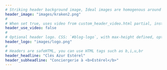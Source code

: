 ```yaml
---
# Striking header background image, Ideal images are homogenous around the centre and contrasting to the text. Non-ideal images can use `title_guard`
header_image: "images/kraken2.png"
#
# When set true, uses video from custom_header_video.html partial, instead of header_image
header_use_video: false
#
# Optional header logo. CSS: `#blog-logo`, with max-height defined, optimize to prevent scaling
header_logo: "images/logo.png"
#
# Headers are safeHTML, you can use HTML tags such as b,i,u,br
header_headline: "Clés Azur Estérel"
header_subheadline: "Conciergerie à <b>Estérel</b>"
---
```

